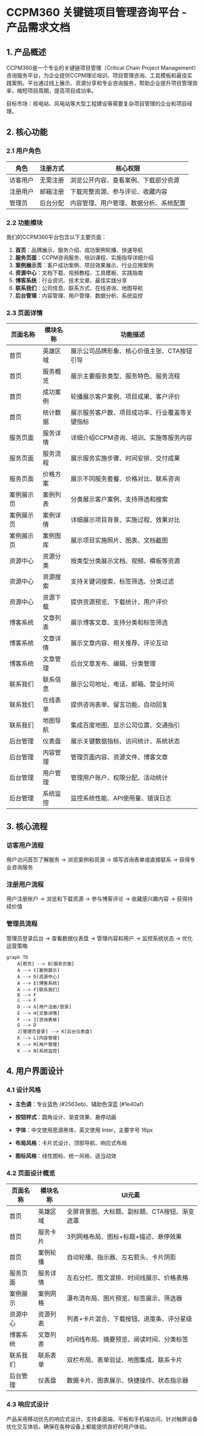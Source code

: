 # CCPM360 关键链项目管理咨询平台 - 产品需求文档

## 1. 产品概述

CCPM360是一个专业的关键链项目管理（Critical Chain Project Management）咨询服务平台，为企业提供CCPM理论培训、项目管理咨询、工具模板和最佳实践案例。平台通过线上展示、资源分享和专业咨询服务，帮助企业提升项目管理效率，缩短项目周期，提高项目成功率。

目标市场：核电站、风电站等大型工程建设等需要复杂项目管理的企业和项目经理。

## 2. 核心功能

### 2.1 用户角色

| 角色     | 注册方式 | 核心权限                               |
| -------- | -------- | -------------------------------------- |
| 访客用户 | 无需注册 | 浏览公开内容、查看案例、下载部分资源   |
| 注册用户 | 邮箱注册 | 下载完整资源、参与评论、收藏内容       |
| 管理员   | 后台分配 | 内容管理、用户管理、数据分析、系统配置 |

### 2.2 功能模块

我们的CCPM360平台包含以下主要页面：

1. **首页**：品牌展示、服务介绍、成功案例轮播、快速导航
2. **服务页面**：CCPM咨询服务、培训课程、实施指导详细介绍
3. **案例展示页**：客户成功案例、项目效果展示、行业应用案例
4. **资源中心**：文档下载、视频教程、工具模板、实践指南
5. **博客系统**：行业资讯、技术文章、最佳实践分享
6. **联系我们**：公司信息、联系方式、在线咨询、地图导航
7. **后台管理**：内容管理、用户管理、数据分析、系统监控

### 2.3 页面详情

| 页面名称   | 模块名称 | 功能描述                                       |
| ---------- | -------- | ---------------------------------------------- |
| 首页       | 英雄区域 | 展示公司品牌形象、核心价值主张、CTA按钮引导    |
| 首页       | 服务概览 | 展示主要服务类型、服务特色、服务流程           |
| 首页       | 成功案例 | 轮播展示客户案例、项目成果、客户评价           |
| 首页       | 统计数据 | 展示服务客户数、项目成功率、行业覆盖等关键指标 |
| 服务页面   | 服务详情 | 详细介绍CCPM咨询、培训、实施等服务内容         |
| 服务页面   | 服务流程 | 展示服务实施步骤、时间安排、交付成果           |
| 服务页面   | 价格方案 | 展示不同服务套餐、价格对比、联系咨询           |
| 案例展示页 | 案例列表 | 分类展示客户案例、支持筛选和搜索               |
| 案例展示页 | 案例详情 | 详细展示项目背景、实施过程、效果对比           |
| 案例展示页 | 案例图库 | 展示项目实施照片、图表、文档截图               |
| 资源中心   | 资源分类 | 按类型分类展示文档、视频、模板等资源           |
| 资源中心   | 资源搜索 | 支持关键词搜索、标签筛选、分类过滤             |
| 资源中心   | 资源下载 | 提供资源预览、下载统计、用户评价               |
| 博客系统   | 文章列表 | 展示博客文章、支持分类和标签筛选               |
| 博客系统   | 文章详情 | 展示文章内容、相关推荐、评论互动               |
| 博客系统   | 文章管理 | 后台文章发布、编辑、分类管理                   |
| 联系我们   | 联系信息 | 展示公司地址、电话、邮箱、营业时间             |
| 联系我们   | 在线表单 | 提供咨询表单、留言功能、自动回复               |
| 联系我们   | 地图导航 | 集成百度地图、显示公司位置、交通指引           |
| 后台管理   | 仪表盘   | 展示关键数据指标、访问统计、系统状态           |
| 后台管理   | 内容管理 | 管理页面内容、资源文件、博客文章               |
| 后台管理   | 用户管理 | 管理用户账户、权限分配、活动统计               |
| 后台管理   | 系统监控 | 监控系统性能、API使用量、错误日志              |

## 3. 核心流程

### 访客用户流程

用户访问首页了解服务 → 浏览案例和资源 → 填写咨询表单或直接联系 → 获得专业咨询服务

### 注册用户流程

用户注册账户 → 浏览和下载资源 → 参与博客评论 → 收藏感兴趣内容 → 获得持续价值

### 管理员流程

管理员登录后台 → 查看数据仪表盘 → 管理内容和用户 → 监控系统状态 → 优化运营策略

```mermaid
graph TD
    A[首页] --> B[服务页面]
    A --> C[案例展示]
    A --> D[资源中心]
    A --> E[博客系统]
    A --> F[联系我们]
    B --> F
    C --> F
    D --> G[用户注册/登录]
    E --> H[文章详情]
    F --> I[咨询表单]
    G --> D
    J[管理员登录] --> K[后台仪表盘]
    K --> L[内容管理]
    K --> M[用户管理]
    K --> N[系统监控]
```

## 4. 用户界面设计

### 4.1 设计风格

- **主色调**：专业蓝色 (#2563eb)、辅助色深蓝 (#1e40af)

- **按钮样式**：圆角设计、渐变效果、悬停动画

- **字体**：中文使用思源黑体，英文使用 Inter，主要字号 16px

- **布局风格**：卡片式设计、顶部导航、响应式布局

- **图标风格**：线性图标、统一风格、适当动效

### 4.2 页面设计概览

| 页面名称 | 模块名称 | UI元素                                        |
| -------- | -------- | --------------------------------------------- |
| 首页     | 英雄区域 | 全屏背景图、大标题、副标题、CTA按钮、渐变遮罩 |
| 首页     | 服务卡片 | 3列网格布局、图标+标题+描述、悬停效果         |
| 首页     | 案例轮播 | 自动轮播、指示器、左右箭头、卡片阴影          |
| 服务页面 | 服务详情 | 左右分栏、图文混排、时间线展示、价格表格      |
| 案例展示 | 案例网格 | 瀑布流布局、图片预览、标签展示、筛选器        |
| 资源中心 | 资源列表 | 列表+卡片混合、下载按钮、进度条、评分星级     |
| 博客系统 | 文章列表 | 时间线布局、摘要预览、阅读时间、分类标签      |
| 联系我们 | 联系表单 | 双栏布局、表单验证、地图集成、联系卡片        |
| 后台管理 | 仪表盘   | 数据卡片、图表展示、快捷操作、状态指示器      |

### 4.3 响应式设计

产品采用移动优先的响应式设计，支持桌面端、平板和手机端访问，针对触屏设备优化交互体验，确保在各种设备上都能提供良好的用户体验。
